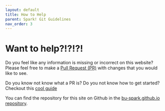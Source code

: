 ```yaml
---
layout: default
title: How to Help
parent: Spark! Git Guidelines
nav_order: 3
---
```


# Want to help?!?!?!

Do you feel like any information is missing or incorrect on this website?
Please feel free to make a [Pull Request (PR)](https://docs.github.com/en/pull-requests/collaborating-with-pull-requests/proposing-changes-to-your-work-with-pull-requests/about-pull-requests) with changes that you would like to see.

Do you know not know what a PR is?
Do you not know how to get started?
Checkout this [cool guide](https://jarv.is/notes/how-to-pull-request-fork-github/)

You can find the repository for this site on Github in the [bu-spark.github.io repository](https://github.com/BU-Spark/bu-spark.github.io).